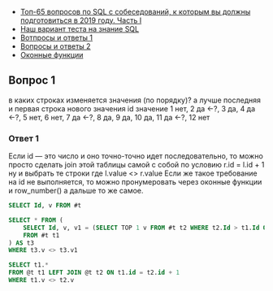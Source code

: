 * [Топ-65 вопросов по SQL с собеседований, к которым вы должны подготовиться в 2019 году. Часть I](https://habr.com/ru/company/otus/blog/461067/)
* [Наш вариант теста на знание SQL](https://habr.com/ru/post/181033/)
* [Вотпросы и ответы 1](https://andreyex.ru/bazy-dannyx/uchebnoe-posobie-po-sql/14-naibolee-chasto-ispolzuemyx-zaprosov-sql-vopros-otvet/)
* [Вопросы и ответы 2](https://www.sql.ru/forum/1301998-2/zadachi-dlya-sql-dzhunov-s-otvetami)
* [Оконные функции](https://www.fastreport.ru/ru/blog/251/show/)


## Вопрос 1

в каких строках изменяется значения (по порядку)?
а лучше последняя и первая строка нового значения
id значение
1 нет,
2 да <-?,
3 да,
4 да <-?,
5 нет,
6 нет,
7 да <-?,
8 да,
9 да,
10 да,
11 да <-?,
12 нет

### Ответ 1

Если id — это число и оно точно-точно идет последовательно, то можно просто сделать join этой таблицы самой с собой по условию r.id = l.id + 1 ну и выбрать те строки где l.value <> r.value
Если же такое требование на id не выполняется, то можно пронумеровать через оконные функции и row_number() а дальше то же самое.

```sql
SELECT Id, v FROM #t

SELECT * FROM (
    SELECT Id, v, v1 = (SELECT TOP 1 v FROM #t t2 WHERE t2.Id > t1.Id ORDER BY ID) 
    FROM #t t1 
) AS t3
WHERE t3.v <> t3.v1
```

```sql
SELECT t1.*
FROM @t t1 LEFT JOIN @t t2 ON t1.id = t2.id + 1
WHERE t1.v <> t2.v
```

